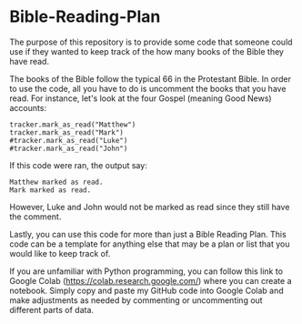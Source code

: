 # Bible-Reading-Plan
The purpose of this repository is to provide some code that someone could use if they wanted to keep track of the how many books of the Bible they have read.  

The books of the Bible follow the typical 66 in the Protestant Bible.  In order to use the code, all you have to do is uncomment the books that you have read.  For instance, let's look at the four Gospel (meaning Good News) accounts: 

    tracker.mark_as_read("Matthew")
    tracker.mark_as_read("Mark")
    #tracker.mark_as_read("Luke")
    #tracker.mark_as_read("John")

If this code were ran, the output say:

    Matthew marked as read.
    Mark marked as read.

However, Luke and John would not be marked as read since they still have the comment.  

Lastly, you can use this code for more than just a Bible Reading Plan.  This code can be a template for anything else that may be a plan or list that you would like to keep track of. 

If you are unfamiliar with Python programming, you can follow this link to Google Colab (https://colab.research.google.com/) where you can create a notebook.  Simply copy and paste my GitHub code into Google Colab and make adjustments as needed by commenting or uncommenting out different parts of data. 
